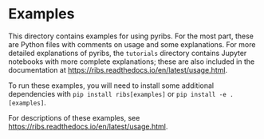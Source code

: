 # Examples

This directory contains examples for using pyribs. For the most part, these are
Python files with comments on usage and some explanations. For more detailed
explanations of pyribs, the `tutorials` directory contains Jupyter notebooks
with more complete explanations; these are also included in the documentation at
<https://ribs.readthedocs.io/en/latest/usage.html>.

To run these examples, you will need to install some additional dependencies
with `pip install ribs[examples]` or `pip install -e .[examples]`.

For descriptions of these examples, see
<https://ribs.readthedocs.io/en/latest/usage.html>.
